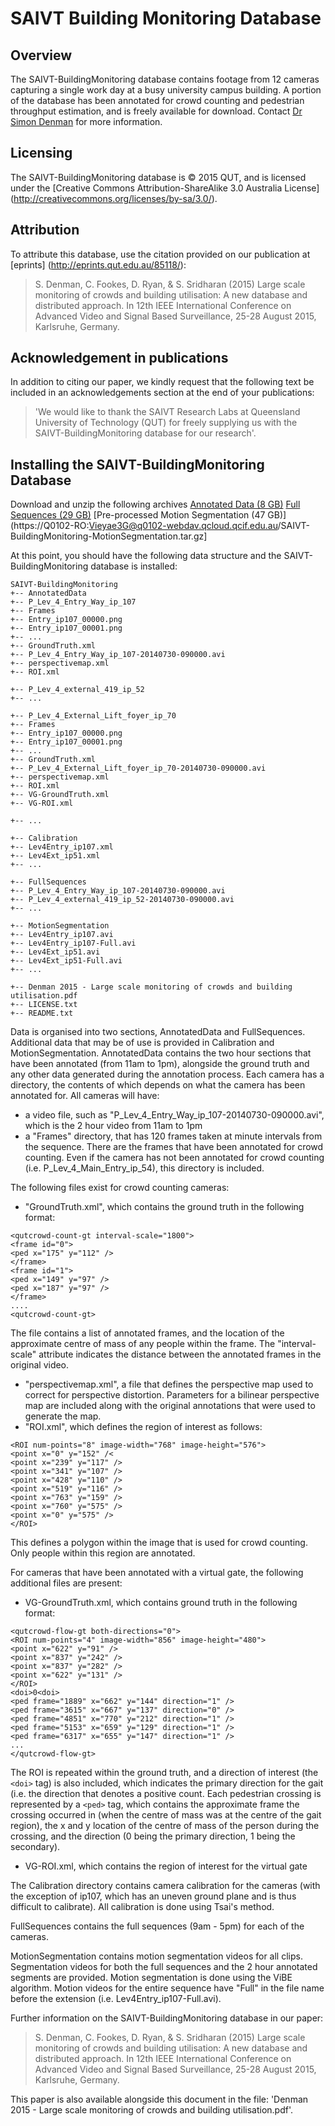 # **SAIVT Building Monitoring Database**

## **Overview**
The SAIVT-BuildingMonitoring database contains footage from 12 cameras capturing a single work day at a busy university campus building. A portion of the database has been annotated for crowd counting and pedestrian throughput estimation, and is freely available for download. Contact [Dr Simon Denman](s.denman@qut.edu.au) for more information.

## **Licensing** 
The SAIVT-BuildingMonitoring database is © 2015 QUT, and is licensed under the [Creative Commons Attribution-ShareAlike 3.0 Australia License] (http://creativecommons.org/licenses/by-sa/3.0/).

## **Attribution**
To attribute this database, use the citation provided on our publication at [eprints] (http://eprints.qut.edu.au/85118/): 

> S. Denman, C. Fookes, D. Ryan, & S. Sridharan (2015) Large 
> scale monitoring of crowds and building utilisation: A new 
> database and distributed approach. In 12th IEEE International 
> Conference on Advanced Video and Signal Based Surveillance, 
> 25-28 August 2015, Karlsruhe, Germany.

## **Acknowledgement in publications**
In addition to citing our paper, we kindly request that the following text be included in an acknowledgements section at the end of your publications:

> 'We would like to thank the SAIVT Research Labs at Queensland University of Technology (QUT) for freely supplying us with the SAIVT-BuildingMonitoring database for our research'.

## **Installing the SAIVT-BuildingMonitoring Database**
Download and unzip the following archives
[Annotated Data (8 GB)](https://Q0102-RO:Vieyae3G@q0102-webdav.qcloud.qcif.edu.au/SAIVT-BuildingMonitoring-AnnotatedData.tar.gz)
[Full Sequences (29 GB)](https://Q0102-RO:Vieyae3G@q0102-webdav.qcloud.qcif.edu.au/SAIVT-BuildingMonitoring-FullSequences.tar.gz)
[Pre-processed Motion Segmentation (47 GB)](https://Q0102-RO:Vieyae3G@q0102-webdav.qcloud.qcif.edu.au/SAIVT-BuildingMonitoring-MotionSegmentation.tar.gz]

At this point, you should have the following data structure and the SAIVT-BuildingMonitoring database is installed:
```
SAIVT-BuildingMonitoring 
+-- AnnotatedData 
+-- P_Lev_4_Entry_Way_ip_107 
+-- Frames 
+-- Entry_ip107_00000.png 
+-- Entry_ip107_00001.png 
+-- ... 
+-- GroundTruth.xml 
+-- P_Lev_4_Entry_Way_ip_107-20140730-090000.avi 
+-- perspectivemap.xml 
+-- ROI.xml 

+-- P_Lev_4_external_419_ip_52 
+-- ... 

+-- P_Lev_4_External_Lift_foyer_ip_70 
+-- Frames 
+-- Entry_ip107_00000.png 
+-- Entry_ip107_00001.png 
+-- ... 
+-- GroundTruth.xml 
+-- P_Lev_4_External_Lift_foyer_ip_70-20140730-090000.avi 
+-- perspectivemap.xml 
+-- ROI.xml 
+-- VG-GroundTruth.xml 
+-- VG-ROI.xml 

+-- ... 

+-- Calibration 
+-- Lev4Entry_ip107.xml 
+-- Lev4Ext_ip51.xml 
+-- ... 

+-- FullSequences 
+-- P_Lev_4_Entry_Way_ip_107-20140730-090000.avi 
+-- P_Lev_4_external_419_ip_52-20140730-090000.avi 
+-- ... 

+-- MotionSegmentation 
+-- Lev4Entry_ip107.avi 
+-- Lev4Entry_ip107-Full.avi 
+-- Lev4Ext_ip51.avi 
+-- Lev4Ext_ip51-Full.avi 
+-- ... 

+-- Denman 2015 - Large scale monitoring of crowds and building utilisation.pdf 
+-- LICENSE.txt 
+-- README.txt
```

Data is organised into two sections, AnnotatedData and FullSequences. Additional data that may be of use is provided in Calibration and MotionSegmentation.
AnnotatedData contains the two hour sections that have been annotated (from 11am to 1pm), alongside the ground truth and any other data generated during the annotation process. Each camera has a directory, the contents of which depends on what the camera has been annotated for.
All cameras will have:
- a video file, such as "P_Lev_4_Entry_Way_ip_107-20140730-090000.avi", which is the 2 hour video from 11am to 1pm
- a "Frames" directory, that has 120 frames taken at minute intervals from the sequence. There are the frames that have been annotated for crowd counting. Even if the camera has not been annotated for crowd counting (i.e. P_Lev_4_Main_Entry_ip_54), this directory is included.

The following files exist for crowd counting cameras:
- "GroundTruth.xml", which contains the ground truth in the following format: 
```
<qutcrowd-count-gt interval-scale="1800"> 
<frame id="0"> 
<ped x="175" y="112" /> 
</frame> 
<frame id="1"> 
<ped x="149" y="97" /> 
<ped x="187" y="97" /> 
</frame> 
.... 
<qutcrowd-count-gt> 
```
The file contains a list of annotated frames, and the location of the approximate centre of mass of any people within the frame. The "interval-scale" attribute indicates the distance between the annotated frames in the original video.
- "perspectivemap.xml", a file that defines the perspective map used to correct for perspective distortion. Parameters for a bilinear perspective map are included along with the original annotations that were used to generate the map.
- "ROI.xml", which defines the region of interest as follows:
```
<ROI num-points="8" image-width="768" image-height="576"> 
<point x="0" y="152" /< 
<point x="239" y="117" /> 
<point x="341" y="107" /> 
<point x="428" y="110" /> 
<point x="519" y="116" /> 
<point x="763" y="159" /> 
<point x="760" y="575" /> 
<point x="0" y="575" /> 
</ROI> 
```
This defines a polygon within the image that is used for crowd counting. Only people within this region are annotated.

For cameras that have been annotated with a virtual gate, the following additional files are present:
- VG-GroundTruth.xml, which contains ground truth in the following format: 
```
<qutcrowd-flow-gt both-directions="0"> 
<ROI num-points="4" image-width="856" image-height="480"> 
<point x="622" y="91" /> 
<point x="837" y="242" /> 
<point x="837" y="282" /> 
<point x="622" y="131" /> 
</ROI> 
<doi>0<doi> 
<ped frame="1889" x="662" y="144" direction="1" /> 
<ped frame="3615" x="667" y="137" direction="0" /> 
<ped frame="4851" x="770" y="212" direction="1" /> 
<ped frame="5153" x="659" y="129" direction="1" /> 
<ped frame="6317" x="655" y="147" direction="1" /> 
... 
</qutcrowd-flow-gt> 
```
The ROI is repeated within the ground truth, and a direction of interest (the ```<doi>``` tag) is also included, which indicates the primary direction for the gait (i.e. the direction that denotes a positive count. Each pedestrian crossing is represented by a ```<ped>``` tag, which contains the approximate frame the crossing occurred in (when the centre of mass was at the centre of the gait region), the x and y location of the centre of mass of the person during the crossing, and the direction (0 being the primary direction, 1 being the secondary).
- VG-ROI.xml, which contains the region of interest for the virtual gate

The Calibration directory contains camera calibration for the cameras (with the exception of ip107, which has an uneven ground plane and is thus difficult to calibrate). All calibration is done using Tsai's method.

FullSequences contains the full sequences (9am - 5pm) for each of the cameras.

MotionSegmentation contains motion segmentation videos for all clips. Segmentation videos for both the full sequences and the 2 hour annotated segments are provided. Motion segmentation is done using the ViBE algorithm. Motion videos for the entire sequence have "Full" in the file name before the extension (i.e. Lev4Entry_ip107-Full.avi).

Further information on the SAIVT-BuildingMonitoring database in our paper: 

> S. Denman, C. Fookes, D. Ryan, & S. Sridharan (2015) Large 
> scale monitoring of crowds and building utilisation: A new 
> database and distributed approach. In 12th IEEE International 
> Conference on Advanced Video and Signal Based Surveillance, 
> 25-28 August 2015, Karlsruhe, Germany.

This paper is also available alongside this document in the file: 'Denman 2015 - Large scale monitoring of crowds and building utilisation.pdf'.